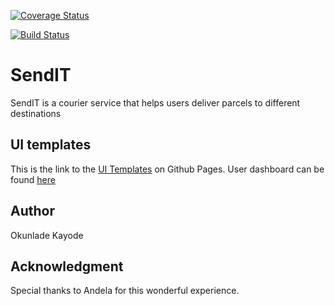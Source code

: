 [![Coverage Status](https://coveralls.io/repos/github/kayroy247/SendIT/badge.svg?branch=master)](https://coveralls.io/github/kayroy247/SendIT?branch=master)

[![Build Status](https://travis-ci.org/kayroy247/SendIT.svg?branch=ch-TravisCi-Setup-161691793)](https://travis-ci.org/kayroy247/SendIT)

# SendIT
SendIT is a courier service that helps users deliver parcels to different destinations

## UI templates
This is the link to the [UI Templates](https://kayroy247.github.io/SendIT/) on Github Pages.
User dashboard can be found [here](https://kayroy247.github.io/SendIT/UI/userDashboard.html)

## Author
Okunlade Kayode

## Acknowledgment
Special thanks to Andela for this wonderful experience.



